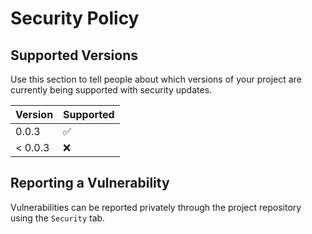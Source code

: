 # Security Policy

## Supported Versions

Use this section to tell people about which versions of your project are
currently being supported with security updates.

| Version | Supported          |
| ------- | ------------------ |
| 0.0.3   | :white_check_mark: |
| < 0.0.3   | :x:                |

## Reporting a Vulnerability

Vulnerabilities can be reported privately through the project repository using the `Security` tab.
